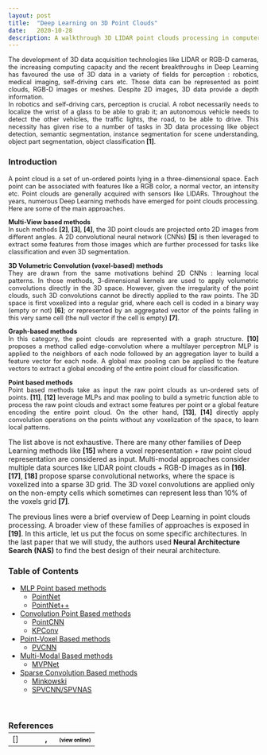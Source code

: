 ```yaml
---
layout: post
title:  "Deep Learning on 3D Point Clouds"
date:   2020-10-28
description: A walkthrough 3D LIDAR point clouds processing in computer vision with Deep Learning methods for semantic segmentation. An in-depth analysis of some architectures and an introduction to Neural Architecture Search in 3D Computer Vision.
---
```



<p style="text-align: justify; font-size: 0.9em"><span class="dropcap">T</span>he development of 3D data acquisition technologies like LIDAR or RGB-D cameras, the increasing computing capacity and the recent breakthroughs in Deep Learning has favoured the use of 3D data in a variety of fields for perception : robotics, medical imaging, self-driving cars etc. Those data can be represented as point clouds, RGB-D images or meshes. Despite 2D images, 3D data provide a depth information.
<br>In robotics and self-driving cars, perception is crucial. A robot necessarily needs to localize the wrist of a glass to be able to grab it; an autonomous vehicle needs to detect the other vehicles, the traffic lights, the road, to be able to drive. This necessity has given rise to a number of tasks in 3D data processing like object detection, semantic segmentation, instance segmentation for scene understanding, object part segmentation, object classification <b>[1]</b>.
</p>

### Introduction
<p style="text-align: justify; font-size: 0.9em">A point cloud is a set of un-ordered points lying in a three-dimensional space. Each point can be associated with features like a RGB color, a normal vector, an intensity etc. Point clouds are generally acquired with sensors like LIDARs. 
Throughout the years, numerous Deep Learning methods have emerged for point clouds processing. Here are some of the main approaches.</p>


<p style="text-align: justify; font-size: 0.9em"><b>Multi-View based methods</b><br>In such methods <b>[2]</b>, <b>[3]</b>, <b>[4]</b>, the 3D point clouds are projected onto 2D images from different angles. A 2D convolutional neural network (CNNs) <b>[5]</b> is then leveraged to extract some features from those images which are further processed for tasks like  classification and even 3D segmentation.</p>



<p style="text-align: justify; font-size: 0.9em"> <b>3D Volumetric Convolution (voxel-based) methods</b><br>They are drawn from the same motivations behind 2D CNNs : learning local patterns. In those methods, 3-dimensional kernels are used to apply volumetric convolutions directly in the 3D space. However, given the irregularity of the point clouds, such 3D convolutions cannot be directly applied to  the raw points. The 3D space is first voxelized into a regular grid, where each cell is coded in a binary way (empty or not) <b>[6]</b>; or represented by an aggregated vector of the points falling in this very same cell (the null vector if the cell is empty) <b>[7]</b>.</p>


<p style="text-align: justify; font-size: 0.9em"> <b>Graph-based methods</b><br>
In this category, the point clouds are represented with a graph structure. <b>[10]</b> proposes a method called edge-convolution where a multilayer perceptron MLP is applied to the neighbors of each node followed by an aggregation layer to build a feature vector for each node. A global max pooling can be applied to the feature vectors to extract a global encoding of the entire point cloud for classification.</p>


<p style="text-align: justify; font-size: 0.9em"> <b>Point based methods</b><br>
Point based methods take as input the raw point clouds as un-ordered sets of points. <b>[11]</b>, <b>[12]</b> leverage MLPs and max pooling to build a symetric function able to process the raw point clouds and extract some features per point or a global feature encoding the entire point cloud. On the other hand, <b>[13]</b>, <b>[14]</b> directly apply convolution operations on the points without any voxelization of the space, to learn local patterns. </p>


The list above is not exhaustive. There are many other families of Deep Learning methods like <b>[15]</b> where a voxel representation + raw point cloud representation are considered as input. Multi-modal approaches consider multiple data sources like LIDAR point clouds + RGB-D images as in <b>[16]</b>. <b>[17]</b>, <b>[18]</b> propose sparse convolutional networks, where the space is voxelized into a sparse 3D grid. The 3D voxel convolutions are applied only on the non-empty cells which sometimes can represent less than 10% of the voxels grid <b>[7]</b>.

The previous lines were a brief overview of Deep Learning in point clouds processing. A broader view of these families of approaches is exposed in <b>[19]</b>. In this article, let us put the focus on some specific architectures. In the last paper that we will study, the authors used <b>Neural Architecture Search (NAS)</b> to find the best design of their neural architecture.


### Table of Contents

* <a href="{% link _posts/2020-10-28-3D_point_based.markdown %}">MLP Point based methods</a>
  * <a href="https://google.com"> PointNet</a>
  * <a href="https://google.com"> PointNet++</a>
* <a href="https://google.com"> Convolution Point Based methods</a>
  * <a href="https://google.com"> PointCNN</a>
  * <a href="https://google.com"> KPConv</a>
* <a href="https://google.com"> Point-Voxel Based methods</a>
  * <a href="https://google.com"> PVCNN</a>
* <a href="https://google.com"> Multi-Modal Based methods</a>
  * <a href="https://google.com"> MVPNet</a>
* <a href="https://google.com"> Sparse Convolution Based methods</a>
  * <a href="https://google.com"> Minkowski</a>
  * <a href="https://google.com"> SPVCNN/SPVNAS</a>


<br>


### References
<br>

<textarea id="bibtex_input" style="display:none;">
@misc{guo2020deep,
      title={Deep Learning for 3D Point Clouds: A Survey}, 
      author={Yulan Guo and Hanyun Wang and Qingyong Hu and Hao Liu and Li Liu and Mohammed Bennamoun},
      year={2020},
      eprint={1912.12033},
      archivePrefix={arXiv},
      primaryClass={cs.CV},
      pos={1}
}
}

@inproceedings{su2015multi,
  title={Multi-view convolutional neural networks for 3d shape recognition},
  author={Su, Hang and Maji, Subhransu and Kalogerakis, Evangelos and Learned-Miller, Erik},
  booktitle={Proceedings of the IEEE international conference on computer vision},
  pages={945--953},
  year={2015},
  pos={2}
}
@article{leng20153d,
  title={3D object retrieval with stacked local convolutional autoencoder},
  author={Leng, Biao and Guo, Shuang and Zhang, Xiangyang and Xiong, Zhang},
  journal={Signal Processing},
  volume={112},
  pages={119--128},
  year={2015},
  publisher={Elsevier},
  pos={3}
}

@inproceedings{bai2016gift,
  title={Gift: A real-time and scalable 3d shape search engine},
  author={Bai, Song and Bai, Xiang and Zhou, Zhichao and Zhang, Zhaoxiang and Jan Latecki, Longin},
  booktitle={Proceedings of the IEEE conference on computer vision and pattern recognition},
  pages={5023--5032},
  year={2016},
  pos={4}
}

@article{krizhevsky2017imagenet,
  title={Imagenet classification with deep convolutional neural networks},
  author={Krizhevsky, Alex and Sutskever, Ilya and Hinton, Geoffrey E},
  journal={Communications of the ACM},
  volume={60},
  number={6},
  pages={84--90},
  year={2017},
  publisher={ACM New York, NY, USA},
  pos={5}
}

@INPROCEEDINGS{7353481,
  author={D. {Maturana} and S. {Scherer}},
  booktitle={2015 IEEE/RSJ International Conference on Intelligent Robots and Systems (IROS)}, 
  title={VoxNet: A 3D Convolutional Neural Network for real-time object recognition}, 
  year={2015},
  volume={},
  number={},
  pages={922-928},
  doi={10.1109/IROS.2015.7353481},
  pos={6}
}

@INPROCEEDINGS{8578570,
  author={Y. {Zhou} and O. {Tuzel}},
  booktitle={2018 IEEE/CVF Conference on Computer Vision and Pattern Recognition}, 
  title={VoxelNet: End-to-End Learning for Point Cloud Based 3D Object Detection}, 
  year={2018},
  volume={},
  number={},
  pages={4490-4499},
  doi={10.1109/CVPR.2018.00472},
  pos={7}
}

@article{wang2019dynamic,
  title={Dynamic graph cnn for learning on point clouds},
  author={Wang, Yue and Sun, Yongbin and Liu, Ziwei and Sarma, Sanjay E and Bronstein, Michael M and Solomon, Justin M},
  journal={Acm Transactions On Graphics (tog)},
  volume={38},
  number={5},
  pages={1--12},
  year={2019},
  publisher={ACM New York, NY, USA},
  pos={10}
}

@INPROCEEDINGS{8099499,
author={R. Q. {Charles} and H. {Su} and M. {Kaichun} and L. J. {Guibas}},
booktitle={2017 IEEE Conference on Computer Vision and Pattern Recognition (CVPR)}, title={PointNet: Deep Learning on Point Sets for 3D Classification and Segmentation},
year={2017},
volume={},
number={},
pages={77-85},
doi={10.1109/CVPR.2017.16},
pos={11}}
}

@inproceedings{qi2017pointnet++,
  title={Pointnet++: Deep hierarchical feature learning on point sets in a metric space},
  author={Qi, Charles Ruizhongtai and Yi, Li and Su, Hao and Guibas, Leonidas J},
  booktitle={Advances in neural information processing systems},
  pages={5099--5108},
  year={2017},
  pos={12}
}

@INPROCEEDINGS{9010002,  author={H. {Thomas} and C. R. {Qi} and J. {Deschaud} and B. {Marcotegui} and F. {Goulette} and L. {Guibas}},  booktitle={2019 IEEE/CVF International Conference on Computer Vision (ICCV)},   title={KPConv: Flexible and Deformable Convolution for Point Clouds},   year={2019},  volume={},  number={},  pages={6410-6419},  doi={10.1109/ICCV.2019.00651}, pos={13}}

@incollection{NIPS2018_7362,
title = {PointCNN: Convolution On X-Transformed Points},
author = {Li, Yangyan and Bu, Rui and Sun, Mingchao and Wu, Wei and Di, Xinhan and Chen, Baoquan},
booktitle = {Advances in Neural Information Processing Systems 31},
editor = {S. Bengio and H. Wallach and H. Larochelle and K. Grauman and N. Cesa-Bianchi and R. Garnett},
pages = {820--830},
year = {2018},
publisher = {Curran Associates, Inc.},
pos={14}
}

@inproceedings{Liu2019PointVoxelCF,
  title={Point-Voxel CNN for Efficient 3D Deep Learning},
  author={Zhijian Liu and Haotian Tang and Yujun Lin and Song Han},
  booktitle={NeurIPS},
  year={2019},
  pos={15}
}

@inproceedings{jaritz2019multi,
  title={Multi-view pointnet for 3d scene understanding},
  author={Jaritz, Maximilian and Gu, Jiayuan and Su, Hao},
  booktitle={Proceedings of the IEEE International Conference on Computer Vision Workshops},
  pages={0--0},
  year={2019},
  pos={16}
}

@misc{choy20194d,
      title={4D Spatio-Temporal ConvNets: Minkowski Convolutional Neural Networks}, 
      author={Christopher Choy and JunYoung Gwak and Silvio Savarese},
      year={2019},
      eprint={1904.08755},
      archivePrefix={arXiv},
      primaryClass={cs.CV},
      pos={17}
}

 @inproceedings{tang2020searching,
    title     = {Searching Efficient 3D Architectures with Sparse Point-Voxel Convolution},
    author    = {Tang, Haotian* and Liu, Zhijian* and Zhao, Shengyu and Lin, Yujun and Lin, Ji and Wang, Hanrui and Han, Song},
    booktitle = {European Conference on Computer Vision},
    year      = {2020},
    pos={18}
 } 

 @article{mdpi1111,
 	title={Review: Deep Learning on 3D Point Clouds},
 	author={Bello Saifullahi A. and Yu Shangshu and Wang Cheng and Adam Jibril M. and Li Jonathan},
 	journal={Remote Sensing},
 	year={2020},
 	pos={19}
}

</textarea>

<div class="bibtex_template">
	<table style="border: none; margin-top: -30px;">
		<td style="vertical-align:top; border:none; width: 50px;"> [<span class="pos"></span>]
		</td>
	<td>
	
  <div class="if author" style="font-weight: bold;">	
	<div >
		<span class="if year">
			<span class="year"></span>, 
		</span>
		<span class="author"></span>
		<span class="if url" style="margin-left: 20px">
		  <a class="url" style="color:black; font-size:10px">(view online)</a>
		</span>
		</div>
	</div>
  <div style="">
    <span class="title"></span>
  </div>
</td>
</table>

</div>
<div id="bibtex_display"></div>
